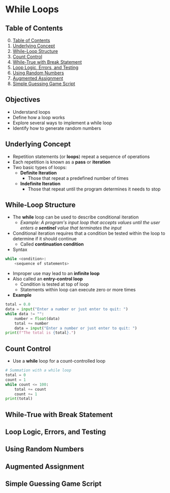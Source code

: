 # While Loops

## Table of Contents

0. [Table of Contents](#table-of-contents)
1. [Underlying Concept](#underlying-concept)
2. [While-Loop Structure](#while-loop-structure)
3. [Count Control](#count-control)
4. [While-True with Break Statement](#while-true-with-break-statement)
5. [Loop Logic, Errors, and Testing](#loop-logic-errors-and-testing)
6. [Using Random Numbers](#using-random-numbers)
7. [Augmented Assignment](#augmented-assignment)
8. [Simple Guessing Game Script](#simple-guessing-game-script)

## Objectives

- Understand loops
- Define how a loop works
- Explore several ways to implement a while loop
- Identify how to generate random numbers

## Underlying Concept

- Repetition statements (or **loops**) repeat a sequence of operations
- Each repetition is known as a **pass** or **iteration**
- Two basic types of loops:
    - **Definite Iteration**
        - Those that repeat a predefined number of times
    - **Indefinite Iteration**
        - Those that repeat until the program determines it needs to stop

## While-Loop Structure

- The **while** loop can be used to describe conditional iteration
    - *Example: A program's input loop that accepts values until the user enters a **sentinel** value that terminates the input*
- Conditional iteration requires that a condition be tested within the loop to determine if it should continue
    - Called **continuation condition**
- Syntax
```python
while <condition>:
    <sequence of statements>
```
- Improper use may lead to an **infinite loop**
- Also called an **entry-control loop**
    - Condition is tested at top of loop
    - Statements within loop can execute zero or more times
- **Example**
```python
total = 0.0
data = input("Enter a number or just enter to quit: ")
while data != "":
    number = float(data)
    total += number
    data = input("Enter a number or just enter to quit: ")
print(f"The total is {total}.")
```

## Count Control

- Use a **while** loop for a count-controlled loop
```python
# Summation with a while loop
total = 0
count = 1
while count <= 100:
    total += count
    count += 1
print(total)
```

## While-True with Break Statement

## Loop Logic, Errors, and Testing

## Using Random Numbers

## Augmented Assignment

## Simple Guessing Game Script